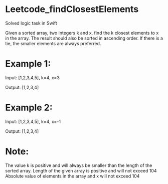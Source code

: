 # Leetcode_findClosestElements
Solved logic task in Swift

Given a sorted array, two integers k and x, find the k closest elements to x in the array. The result should also be sorted in ascending order. If there is a tie, the smaller elements are always preferred.

# Example 1:

Input: [1,2,3,4,5], k=4, x=3

Output: [1,2,3,4]

# Example 2:

Input: [1,2,3,4,5], k=4, x=-1

Output: [1,2,3,4]

# Note:

The value k is positive and will always be smaller than the length of the sorted array.
Length of the given array is positive and will not exceed 104
Absolute value of elements in the array and x will not exceed 104
